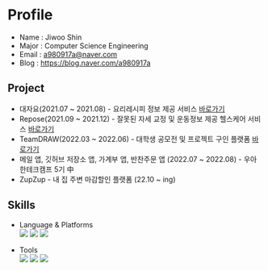 
# Profile
- Name : Jiwoo Shin
- Major : Computer Science Engineering
- Email : a980917a@naver.com
- Blog : https://blog.naver.com/a980917a


## Project
- 대자요(2021.07 ~ 2021.08) - 요리레시피 정보 제공 서비스 [바로가기](https://github.com/sjw989/DaeJaYo)
- Repose(2021.09 ~ 2021.12) - 잘못된 자세 교정 및 운동정보 제공 헬스케어 서비스 [바로가기](https://github.com/sjw989/Re-pose)
- TeamDRAW(2022.03 ~ 2022.06) - 대학생 공모전 및 프로젝트 구인 플랫폼 [바로가기](https://github.com/sjw989/TeamDRAW)
- 메일 앱, 깃허브 저장소 앱, 가계부 앱, 반찬주문 앱 (2022.07 ~ 2022.08) - 우아한테크캠프 5기 中
- ZupZup - 내 집 주변 마감할인 플랫폼 (22.10 ~ ing)



## Skills
- Language & Platforms
  <br><img src="https://img.shields.io/badge/Android-3DDC84?style=flat-square&logo=Android&logoColor=white"/>
  <img src="https://img.shields.io/badge/Kotlin-7F52FF?style=flat-square&logo=Kotlin&logoColor=white"/>
  <img src="https://img.shields.io/badge/C++-00599C?style=flat-square&logo=C++&logoColor=white"/>

 - Tools
<br><img src="https://img.shields.io/badge/AndroidStudio-3DDC84?style=flat-square&logo=AndroidStudio&logoColor=white"/>
    <img src="https://img.shields.io/badge/Firebase-FFCA28?style=flat-square&logo=firebase&logoColor=white"/>
    <img src="https://img.shields.io/badge/VisualStudio-5C2D91?style=flat-square&logo=VisualStudio&logoColor=white"/> 
